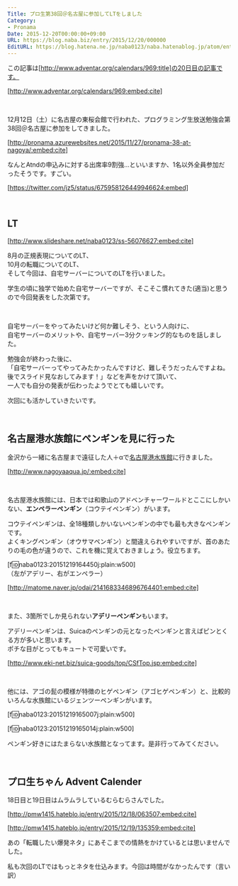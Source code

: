 ```yaml
---
Title: プロ生第38回＠名古屋に参加してLTをしました
Category:
- Pronama
Date: 2015-12-20T00:00:00+09:00
URL: https://blog.naba.biz/entry/2015/12/20/000000
EditURL: https://blog.hatena.ne.jp/naba0123/naba.hatenablog.jp/atom/entry/6653586347149130502
---
```


この記事は[http://www.adventar.org/calendars/969:title]の20日目の記事です。

[http://www.adventar.org/calendars/969:embed:cite]

<br>

12月12日（土）に名古屋の東桜会館で行われた、プログラミング生放送勉強会第38回＠名古屋に参加をしてきました。

[http://pronama.azurewebsites.net/2015/11/27/pronama-38-at-nagoya/:embed:cite]

なんとAtndの申込みに対する出席率9割強…といいますか、1名以外全員参加だったそうです。すごい。

[https://twitter.com/jz5/status/675958126449946624:embed]

<br>

<!-- more -->


## LT

[http://www.slideshare.net/naba0123/ss-56076627:embed:cite]

8月の正規表現についてのLT、  
10月の転職についてのLT、  
そして今回は、自宅サーバーについてのLTを行いました。

学生の頃に独学で始めた自宅サーバーですが、そこそこ慣れてきた(適当)と思うので今回発表をした次第です。

<br>

自宅サーバーをやってみたいけど何か難しそう、という人向けに、  
自宅サーバーのメリットや、自宅サーバー3分クッキング的なものを話しました。

勉強会が終わった後に、  
「自宅サーバーってやってみたかったんですけど、難しそうだったんですよね。後でスライド見なおしてみます！」などを声をかけて頂いて、  
一人でも自分の発表が伝わったようでとても嬉しいです。

次回にも活かしていきたいです。

<br>

## 名古屋港水族館にペンギンを見に行った

金沢から一緒に名古屋まで遠征した人＋αで[名古屋港水族館](http://www.nagoyaaqua.jp/)に行きました。

[http://www.nagoyaaqua.jp/:embed:cite]

<br>

名古屋港水族館には、日本では和歌山のアドベンチャーワールドとここにしかいない、**エンペラーペンギン**（コウテイペンギン）がいます。

コウテイペンギンは、全18種類しかいないペンギンの中でも最も大きなペンギンです。  
よくキングペンギン（オウサマペンギン）と間違えられやすいですが、首のあたりの毛の色が違うので、これを機に覚えておきましょう。役立ちます。

[f:id:naba0123:20151219164450j:plain:w500]  
（左がアデリー、右がエンペラー）

[http://matome.naver.jp/odai/2141683346896764401:embed:cite]

<br>

また、3箇所でしか見られない**アデリーペンギン**もいます。

アデリーペンギンは、Suicaのペンギンの元となったペンギンと言えばピンとくる方が多いと思います。  
ポチな目がとってもキュートで可愛いです。

[http://www.eki-net.biz/suica-goods/top/CSfTop.jsp:embed:cite]

<br>

他には、アゴの髭の模様が特徴のヒゲペンギン（アゴヒゲペンギン）と、比較的いろんな水族館にいるジェンツーペンギンがいます。

[f:id:naba0123:20151219165007j:plain:w500]

[f:id:naba0123:20151219165014j:plain:w500]

ペンギン好きにはたまらない水族館となってます。是非行ってみてください。

<br>

## プロ生ちゃん Advent Calender

18日目と19日目はムラムラしているむらむらさんでした。

[http://pmw1415.hateblo.jp/entry/2015/12/18/063507:embed:cite]

[http://pmw1415.hateblo.jp/entry/2015/12/19/135359:embed:cite]

あの「転職したい爆発ネタ」にあそこまでの情熱をかけているとは思いませんでした。

私も次回のLTではもっとネタを仕込みます。今回は時間がなかったんです（言い訳）

<br>
